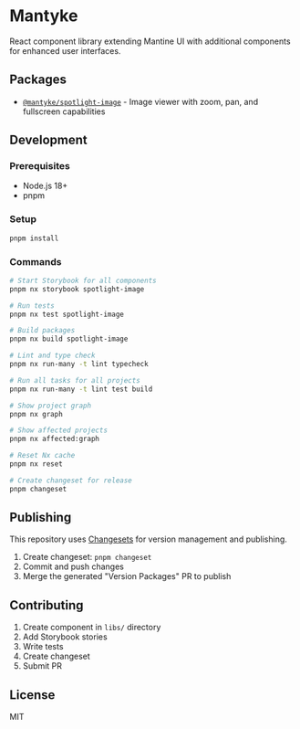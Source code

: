 # Mantyke

React component library extending Mantine UI with additional components for enhanced user interfaces.

## Packages

- [`@mantyke/spotlight-image`](./libs/spotlight-image) - Image viewer with zoom, pan, and fullscreen capabilities

## Development

### Prerequisites

- Node.js 18+
- pnpm

### Setup

```bash
pnpm install
```

### Commands

```bash
# Start Storybook for all components
pnpm nx storybook spotlight-image

# Run tests
pnpm nx test spotlight-image

# Build packages
pnpm nx build spotlight-image

# Lint and type check
pnpm nx run-many -t lint typecheck

# Run all tasks for all projects
pnpm nx run-many -t lint test build

# Show project graph
pnpm nx graph

# Show affected projects
pnpm nx affected:graph

# Reset Nx cache
pnpm nx reset

# Create changeset for release
pnpm changeset
```

## Publishing

This repository uses [Changesets](https://github.com/changesets/changesets) for version management and publishing.

1. Create changeset: `pnpm changeset`
2. Commit and push changes
3. Merge the generated "Version Packages" PR to publish

## Contributing

1. Create component in `libs/` directory
2. Add Storybook stories
3. Write tests
4. Create changeset
5. Submit PR

## License

MIT